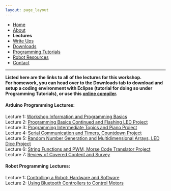 ```yaml
---
layout: page_layout
---
```

* [Home](../index.md)
* [About](About.md)       
* **Lectures**
* [Write Ups](Write_Ups.md)
* [Downloads](Downloads.md)
* [Programming Tutorials](Programming_Tutorials.md)
* [Robot Resources](Robot_Resources.md)
* [Contact](Contact.md)

* * *
**Listed here are the links to all of the lectures for this workshop.**  
**For homework, you can head over to the Downloads tab to download and setup a coding environment with Eclipse (tutorial for doing so under Programming Tutorials), or use this [online compiler](https://www.onlinegdb.com/online_c++_compiler).**

#### Arduino Programming Lectures:
Lecture 1: [Workshop Information and Programming Basics](https://tinyurl.com/yb6zm9tc)  
Lecture 2: [Programming Basics Continued and Flashing LED Project](https://tinyurl.com/y7hguacf)  
Lecture 3: [Programming Intermediate Topics and Piano Project](https://tinyurl.com/ybgbrudv)  
Lecture 4: [Serial Communication and Timers, Countdown Project](https://tinyurl.com/y9lnyhpb)  
Lecture 5: [Random Number Generation and Multidimensional Arrays, LED Dice Project](https://tinyurl.com/y7t2emwy)  
Lecture 6: [String Functions and PWM, Morse Code Translator Project](https://tinyurl.com/yakuntyq)  
Lecture 7: [Review of Covered Content and Survey](https://tinyurl.com/yc358jhb)  

#### Robot Programming Lectures:
Lecture 1: [Controlling a Robot: Hardware and Software](https://tinyurl.com/y8p4bexd)  
Lecture 2: [Using Bluetooth Controllers to Control Motors](https://tinyurl.com/ycz8ytqd)  
